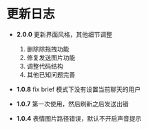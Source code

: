 # 更新日志

- **2.0.0** 更新界面风格，其他细节调整
  1. 删除除拖拽功能
  2. 修复发送图片功能
  3. 调整代码结构
  4. 其他已知问题完善


- **1.0.8** fix brief 模式下没有设置当前聊天的用户
- **1.0.7** 第一次使用，然后刷新之后发送出错
- **1.0.4** 表情图片路径错误，默认不开启声音提示